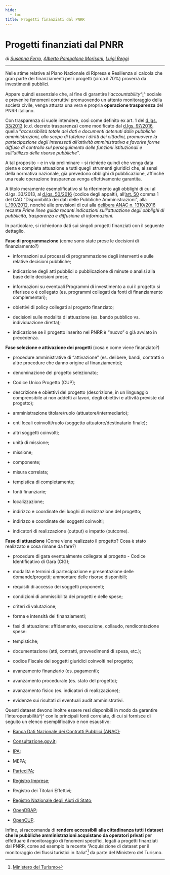 ```yaml
---
hide:
  - toc
title: Progetti finanziati dal PNRR
---
```


# Progetti finanziati dal PNRR


*di [Susanna Ferro](https://www.linkedin.com/in/susanna-ferro), [Alberto Pampalone Morisani](mailto:alberto.pampalone@actionaid.org), [Luigi Reggi](https://twitter.com/luigireggi)*

---

Nelle stime relative al Piano Nazionale di Ripresa e Resilienza si calcola che gran parte dei finanziamenti per i progetti (circa il 70%) proverrà da investimenti pubblici.

Appare quindi essenziale che, al fine di garantire l’*accountability*^[ℹ️](glossario.md#accountability)^ sociale e prevenire fenomeni corruttivi promuovendo un attento monitoraggio della società civile, venga attuata una vera e propria **operazione trasparenza** del PNRR italiano.

Con trasparenza si vuole intendere, così come definito ex art. 1 del [d.lgs. 33/2013](https://www.normattiva.it/uri-res/N2Ls?urn:nir:stato:decreto.legislativo:2013-03-14;33!vig) (c.d. decreto trasparenza) come modificato dal [d.lgs. 97/2016](https://www.normattiva.it/uri-res/N2Ls?urn:nir:stato:decreto.legislativo:2016-05-25;97!vig), quella “*accessibilità totale dei dati e documenti detenuti dalle pubbliche amministrazioni, allo scopo di tutelare i diritti dei cittadini, promuovere la partecipazione degli interessati all’attività amministrativa e favorire forme diffuse di controllo sul perseguimento delle funzioni istituzionali e sull’utilizzo delle risorse pubbliche”*.

A tal proposito – e in via preliminare – si richiede quindi che venga data piena e completa attuazione a tutti quegli strumenti giuridici che, ai sensi della normativa nazionale, già prevedono obblighi di pubblicazione, affinché una reale operazione trasparenza venga effettivamente garantita.

A titolo meramente esemplificativo si fa riferimento agli obblighi di cui al d.lgs. 33/2013, al [d.lgs. 50/2016](https://www.normattiva.it/uri-res/N2Ls?urn:nir:stato:decreto.legislativo:2016-04-18;50!vig) (codice degli appalti), all’[art. 50](https://www.normattiva.it/uri-res/N2Ls?urn:nir:stato:decreto.legislativo:2005-03-07;82!vig~art50) comma 1 del CAD “Disponibilità dei dati delle Pubbliche Amministrazioni”, alla [L.190/2012](https://www.normattiva.it/uri-res/N2Ls?urn:nir:stato:decreto.legislativo:2012-11-06;190!vig), nonché alle previsioni di cui alla [delibera ANAC n. 1310/2016](https://www.anticorruzione.it/portal/public/classic/AttivitaAutorita/AttiDellAutorita/_Atto?ca=6667) recante *Prime linee guida recanti indicazioni sull’attuazione degli obblighi di pubblicità, trasparenza e diffusione di informazioni*.

In particolare, si richiedono dati sui singoli progetti finanziati con il seguente dettaglio.

**Fase di programmazione** (come sono state prese le decisioni di finanziamento?)

  - informazioni sui processi di programmazione degli interventi e sulle relative decisioni pubbliche;

  - indicazione degli atti pubblici o pubblicazione di minute o analisi alla base delle decisioni prese;

  - informazioni su eventuali Programmi di investimento a cui il progetto si riferisce o è collegato (es. programmi collegati da fonti di finanziamento complementari);

  - obiettivi di policy collegati al progetto finanziato;

  - decisioni sulle modalità di attuazione (es. bando pubblico vs. individuazione diretta);

  - indicazione se il progetto inserito nel PNRR è “nuovo” o già avviato in precedenza.

**Fase selezione e attivazione dei progetti** (cosa e come viene finanziato?)

  - procedure amministrative di “attivazione” (es. delibere, bandi, contratti o altre procedure che danno origine al finanziamento);

  - denominazione del progetto selezionato;

  - Codice Unico Progetto (CUP);

  - descrizione e obiettivi del progetto (descrizione, in un linguaggio comprensibile ai non addetti ai lavori, degli obiettivi e attività previste dal progetto);

  - amministrazione titolare/ruolo (attuatore/intermediario);

  - enti locali coinvolti/ruolo (soggetto attuatore/destinatario finale);

  - altri soggetti coinvolti;

  - unità di missione;

  - missione;

  - componente;

  - misura correlata;

  - tempistica di completamento;

  - fonti finanziarie;

  - localizzazione;

  - indirizzo e coordinate dei luoghi di realizzazione del progetto;

  - indirizzo e coordinate dei soggetti coinvolti;

  - indicatori di realizzazione (output) e impatto (outcome).

**Fase di attuazione** (Come viene realizzato il progetto? Cosa è stato realizzato e cosa rimane da fare?)

  - procedure di gara eventualmente collegate al progetto - Codice Identificativo di Gara (CIG);

  - modalità e termini di partecipazione e presentazione delle domande/progetti; ammontare delle risorse disponibili;

  - requisiti di accesso dei soggetti proponenti;

  - condizioni di ammissibilità dei progetti e delle spese;

  - criteri di valutazione;

  - forma e intensità dei finanziamenti;

  - fasi di attuazione: affidamento, esecuzione, collaudo, rendicontazione spese:

  - tempistiche;

  - documentazione (atti, contratti, provvedimenti di spesa, etc.);

  - codice Fiscale dei soggetti giuridici coinvolti nel progetto;

  - avanzamento finanziario (es. pagamenti);

  - avanzamento procedurale (es. stato del progetto);

  - avanzamento fisico (es. indicatori di realizzazione);

  - evidenze sui risultati di eventuali audit amministrativi.

Questi dataset devono inoltre essere resi disponibili in modo da garantire l'interoperabilità^[ℹ️](glossario.md#interoperabilita)^  con le principali fonti correlate, di cui si fornisce di seguito un elenco esemplificativo e non esaustivo:

  - [Banca Dati Nazionale dei Contratti Pubblici (ANAC)](https://dati.anticorruzione.it/superset/dashboard/appalti/);

  - [Consultazione.gov.it](https://www.consultazione.gov.it/it/);

  - [IPA](https://indicepa.gov.it/ipa-portale/);

  - MEPA;

  - [ParteciPA](https://partecipa.gov.it/);

  - [Registro Imprese](https://www.registroimprese.it/);

  - Registro dei Titolari Effettivi;

  - [Registro Nazionale degli Aiuti di Stato](https://www.rna.gov.it/RegistroNazionaleTrasparenza/faces/pages/TrasparenzaAiuto.jspx);

  - [OpenDBAP](https://openbdap.mef.gov.it/);

  - [OpenCUP](https://opencup.gov.it/).

Infine, si raccomanda di **rendere accessibili alla cittadinanza tutti i dataset che le pubbliche amministrazioni acquistano da operatori privati** per effettuare il monitoraggio di fenomeni specifici, legati a progetti finanziati dal PNRR, come ad esempio la recente “Acquisizione di dataset per il monitoraggio dei flussi turistici in Italia”[^1] da parte del Ministero del Turismo.

[^1]: [Ministero del Turismo](https://www.ministeroturismo.gov.it/wp-content/uploads/2021/10/MiTur-TDH_Dati-mobili_Consultazione-preliminare-di-mercato-del-4-ottobre-2021.pdf)
